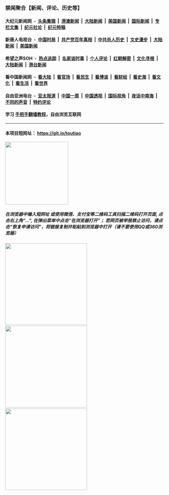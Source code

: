 ### 禁闻聚合【新闻、评论、历史等】

#### 大纪元新闻网 &nbsp;-&nbsp; [头条集锦](indexes/E头条集锦.md?t=03071531) &nbsp;|&nbsp; [港澳新闻](indexes/E港澳新闻.md?t=03071531)  &nbsp;|&nbsp; [大陆新闻](indexes/E大陆新闻.md?t=03071531) &nbsp;|&nbsp; [美国新闻](indexes/E美国新闻.md?t=03071531) &nbsp;|&nbsp; [国际新闻](indexes/E国际新闻.md?t=03071531) &nbsp;|&nbsp; [专栏文集](indexes/E专栏文集.md?t=03071531) &nbsp;|&nbsp; [纪元社论](indexes/E纪元社论.md?t=03071531) &nbsp;|&nbsp; [纪元特稿](indexes/E纪元特稿.md?t=03071531) 

#### 新唐人电视台 &nbsp;-&nbsp; [中国时局](indexes/N中国时局.md?t=03071531) &nbsp;|&nbsp; [共产党百年真相](indexes/N共产党百年真相.md?t=03071531) &nbsp;|&nbsp; [中共杀人历史](indexes/N中共杀人历史.md?t=03071531) &nbsp;|&nbsp; [文史漫步](indexes/N文史漫步.md?t=03071531) &nbsp;|&nbsp; [大陆新闻](indexes/N大陆新闻.md?t=03071531) &nbsp;|&nbsp; [美国新闻](indexes/N美国新闻.md?t=03071531)

#### 希望之声SOH &nbsp;-&nbsp; [热点追踪](indexes/H热点追踪.md?t=03071531) &nbsp;|&nbsp; [名家谈时事](indexes/H名家谈时事.md?t=03071531) &nbsp;|&nbsp; [个人评论](indexes/H个人评论.md?t=03071531)  &nbsp;|&nbsp; [红朝解密](indexes/H红朝解密.md?t=03071531) &nbsp;|&nbsp; [文化寻根](indexes/H文化寻根.md?t=03071531) &nbsp;|&nbsp; [大陆新闻](indexes/H大陆新闻.md?t=03071531) &nbsp;|&nbsp; [港台新闻](indexes/H港台新闻.md?t=03071531)

#### 看中国新闻网 &nbsp;-&nbsp; [看大陆](indexes/S看大陆.md?t=03071531) &nbsp;|&nbsp; [看官场](indexes/S看官场.md?t=03071531) &nbsp;|&nbsp; [看民生](indexes/S看民生.md?t=03071531)  &nbsp;|&nbsp; [看博谈](indexes/S看博谈.md?t=03071531) &nbsp;|&nbsp; [看财经](indexes/S看财经.md?t=03071531) &nbsp;|&nbsp; [看史海](indexes/S看史海.md?t=03071531) &nbsp;|&nbsp; [看文化](indexes/S看文化.md?t=03071531) &nbsp;|&nbsp; [看生活](indexes/S看生活.md?t=03071531) &nbsp;|&nbsp; [看世界](indexes/S看世界.md?t=03071531)

#### 自由亚洲电台 &nbsp;-&nbsp; [亚太报道](indexes/R亚太报道.md?t=03071531) &nbsp;|&nbsp; [中国一周](indexes/R中国一周.md?t=03071531) &nbsp;|&nbsp; [中国透视](indexes/R中国透视.md?t=03071531)  &nbsp;|&nbsp; [国际视角](indexes/R国际视角.md?t=03071531) &nbsp;|&nbsp; [夜话中南海](indexes/R夜话中南海.md?t=03071531) &nbsp;|&nbsp; [不同的声音](indexes/R不同的声音.md?t=03071531) &nbsp;|&nbsp; [特约评论](indexes/R特约评论.md?t=03071531)

#### 学习 [手把手翻墙教程](https://github.com/gfw-breaker/guides/wiki)，自由浏览互联网

----

#### 本项目短网址： https://git.io/toutiao
<img src="https://raw.githubusercontent.com/gfw-breaker/banned-news/master/scripts/img/qr.png" width="200px"/>  

##### 在浏览器中输入短网址 或使用微信、支付宝等二维码工具扫描二维码打开页面, 点击右上角"...", 在弹出菜单中点击“在浏览器打开”； 若网页被举报禁止访问，请点击“恢复申请访问”，将链接复制并粘贴到浏览器中打开（请不要使用QQ或360浏览器）

<img src="https://raw.githubusercontent.com/gfw-breaker/banned-news/master/scripts/img/1.png" width="260px"/> &nbsp; <img src="https://raw.githubusercontent.com/gfw-breaker/banned-news/master/scripts/img/2.png" width="260px"/> &nbsp; <img src="https://raw.githubusercontent.com/gfw-breaker/banned-news/master/scripts/img/3.png" width="260px"/>
